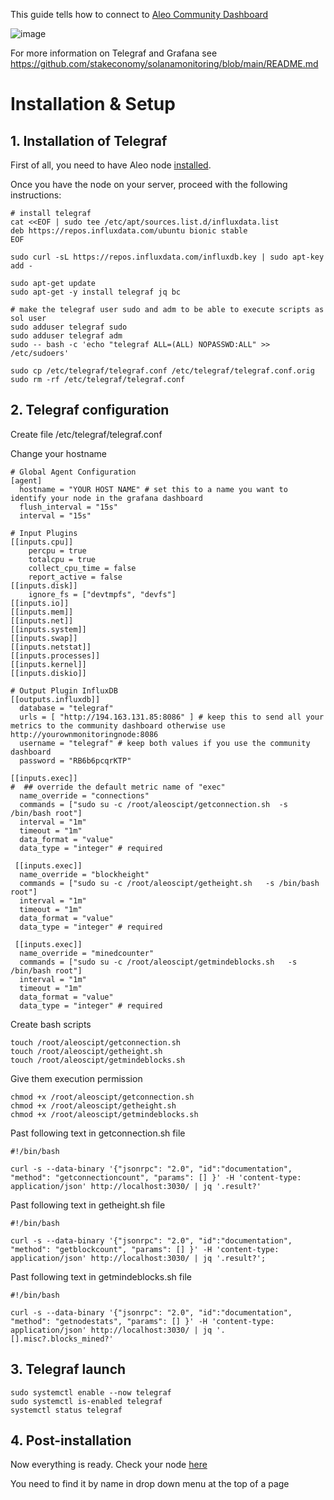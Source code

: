 This guide tells how to connect to [Aleo Community Dashboard](http://194.163.131.85:3000/d/gbRwEaknz/aleo-community-dashboard?orgId=1&refresh=10sz)

![image](https://user-images.githubusercontent.com/2911961/126993070-944ba3b9-8233-48d3-9741-e634ac699ab9.png)

For more information on Telegraf and Grafana see https://github.com/stakeconomy/solanamonitoring/blob/main/README.md 


# Installation & Setup
## 1. Installation of Telegraf

First of all, you need to have Aleo node [installed](https://nodes.guru/aleo/setup-guide/en). 

Once you have the node on your server, proceed with the following instructions:

```
# install telegraf
cat <<EOF | sudo tee /etc/apt/sources.list.d/influxdata.list
deb https://repos.influxdata.com/ubuntu bionic stable
EOF

sudo curl -sL https://repos.influxdata.com/influxdb.key | sudo apt-key add -

sudo apt-get update
sudo apt-get -y install telegraf jq bc

# make the telegraf user sudo and adm to be able to execute scripts as sol user
sudo adduser telegraf sudo
sudo adduser telegraf adm
sudo -- bash -c 'echo "telegraf ALL=(ALL) NOPASSWD:ALL" >> /etc/sudoers'

sudo cp /etc/telegraf/telegraf.conf /etc/telegraf/telegraf.conf.orig
sudo rm -rf /etc/telegraf/telegraf.conf
```

## 2. Telegraf configuration

Create file /etc/telegraf/telegraf.conf

Change your hostname

```
# Global Agent Configuration
[agent]
  hostname = "YOUR HOST NAME" # set this to a name you want to identify your node in the grafana dashboard
  flush_interval = "15s"
  interval = "15s"

# Input Plugins
[[inputs.cpu]]
    percpu = true
    totalcpu = true
    collect_cpu_time = false
    report_active = false
[[inputs.disk]]
    ignore_fs = ["devtmpfs", "devfs"]
[[inputs.io]]
[[inputs.mem]]
[[inputs.net]]
[[inputs.system]]
[[inputs.swap]]
[[inputs.netstat]]
[[inputs.processes]]
[[inputs.kernel]]
[[inputs.diskio]]

# Output Plugin InfluxDB
[[outputs.influxdb]]
  database = "telegraf"
  urls = [ "http://194.163.131.85:8086" ] # keep this to send all your metrics to the community dashboard otherwise use http://yourownmonitoringnode:8086
  username = "telegraf" # keep both values if you use the community dashboard
  password = "RB6b6pcqrKTP"

[[inputs.exec]]
#  ## override the default metric name of "exec"
  name_override = "connections"
  commands = ["sudo su -c /root/aleoscipt/getconnection.sh  -s /bin/bash root"]
  interval = "1m"
  timeout = "1m"
  data_format = "value"
  data_type = "integer" # required

 [[inputs.exec]]
  name_override = "blockheight"
  commands = ["sudo su -c /root/aleoscipt/getheight.sh   -s /bin/bash root"]
  interval = "1m"
  timeout = "1m"
  data_format = "value"
  data_type = "integer" # required

 [[inputs.exec]]
  name_override = "minedcounter"
  commands = ["sudo su -c /root/aleoscipt/getmindeblocks.sh   -s /bin/bash root"]
  interval = "1m"
  timeout = "1m"
  data_format = "value"
  data_type = "integer" # required
```

Create bash scripts 

```
touch /root/aleoscipt/getconnection.sh
touch /root/aleoscipt/getheight.sh
touch /root/aleoscipt/getmindeblocks.sh
```

Give them execution permission

```
chmod +x /root/aleoscipt/getconnection.sh
chmod +x /root/aleoscipt/getheight.sh
chmod +x /root/aleoscipt/getmindeblocks.sh
```


Past following text in getconnection.sh file

```
#!/bin/bash

curl -s --data-binary '{"jsonrpc": "2.0", "id":"documentation", "method": "getconnectioncount", "params": [] }' -H 'content-type: application/json' http://localhost:3030/ | jq '.result?'
```

Past following text in getheight.sh file

```
#!/bin/bash

curl -s --data-binary '{"jsonrpc": "2.0", "id":"documentation", "method": "getblockcount", "params": [] }' -H 'content-type: application/json' http://localhost:3030/ | jq '.result?';
```

Past following text in getmindeblocks.sh file

```
#!/bin/bash

curl -s --data-binary '{"jsonrpc": "2.0", "id":"documentation", "method": "getnodestats", "params": [] }' -H 'content-type: application/json' http://localhost:3030/ | jq '.[].misc?.blocks_mined?'

```

## 3. Telegraf launch

```
sudo systemctl enable --now telegraf
sudo systemctl is-enabled telegraf
systemctl status telegraf
```

## 4. Post-installation

Now everything is ready. Check your node [here](http://194.163.131.85:3000/d/gbRwEaknz/aleo-community-dashboard?orgId=1&refresh=10sz)

You need to find it by name in drop down menu at the top of a page

